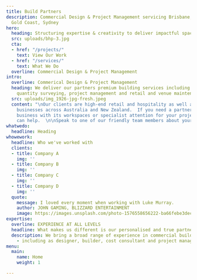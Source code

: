 ```yaml
---
title: Build Partners
description: Commercial Design & Project Management servicing Brisbane, Sunshine Coast,
  Gold Coast, Sydney
hero:
  heading: Structuring expertise & creativity to deliver impactful spaces
  src: uploads/bhp-3.jpg
  cta:
  - href: "/projects/"
    text: View Our Work
  - href: "/services/"
    text: What We Do
  overline: Commercial Design & Project Management
intro:
  overline: Commerical Design & Project Management
  heading: We deliver our partners premium building services including space design,
    quantity surveying, project management and retail and venue maintenance.
  src: uploads/img_1926-jpg-fresh.jpeg
  content: "\nOur clients are high-end retail and hospitality as well as expanding
    businesses across Australia and New Zealand.  If you need a partner to help your
    business with its workspaces or specialist attention for your project, Build Partners
    can help.  \n\nSpeak to one of our friendly team members about your next project"
whatwedo:
  headline: Heading
whowework:
  headline: Who we've worked with
  clients:
  - title: Company A
    img: ''
  - title: Company B
    img: ''
  - title: Company C
    img: ''
  - title: Company D
    img: ''
  quote:
    message: I loved every moment when working with Luke Murray.
    author: JOHN GAMING, BLIZZARD ENTERTAINMENT
    image: https://images.unsplash.com/photo-1576558656222-ba66febe3dec?ixlib=rb-1.2.1&ixid=eyJhcHBfaWQiOjEyMDd9&auto=format&fit=crop&w=1650&q=80
expertise:
  overline: EXPERIENCE AT ALL LEVELS
  headline: What makes us different is our personalised and true partnership approach.
  description: We bring a broad range of experience in commercial building projects
    - including as designer, builder, cost consultant and project manager.
menu:
  main:
    name: Home
    weight: 1

---
```

